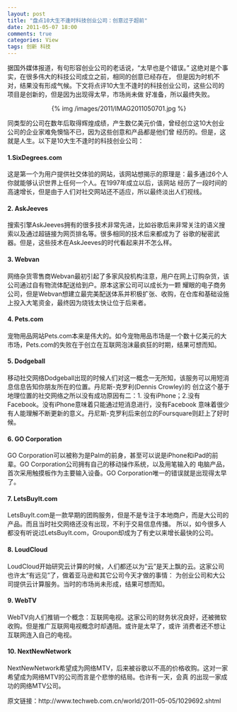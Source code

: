 ```yaml
---
layout: post
title: "盘点10大生不逢时科技创业公司：创意过于超前"
date: 2011-05-07 18:00
comments: true
categories: View
tags: 创新 科技
---
```

<p>据国外媒体报道，有句形容创业公司的老话说，“太早也是个错误。” 这绝对是个事实，在很多伟大的科技公司成立之前，相同的创意已经存在，
但是因为时机不对，结果没有形成气候。下文将点评10大生不逢时的科技创业公司，这些公司的项目是创新的，但是因为出现得太早，市场尚未做
好准备，所以最终失败。</p>
<center>{% img /images/2011/IMAG2011050701.jpg %}</center>
<p>同类型的公司在数年后取得辉煌成绩，产生数亿美元价值，曾经创立这10大创业公司的企业家难免懊恼不已，因为这些创意和产品都是他们曾
经历的。但是，这就是人生。以下是10大生不逢时的科技创业公司：</p>

<h4>1.SixDegrees.com</h4>
<p>这是第一个为用户提供社交体验的网站，该网站想揭示的原理是：最多通过6个人你就能够认识世界上任何一个人。在1997年成立以后，该网站
经历了一段时间的高速增长，但是由于人们对社交网站还不适应，所以最终淡出人们视线。</p>

<!--more-->

<h4>2. AskJeeves</h4>
<p>搜索引擎AskJeeves拥有的很多技术非常先进，比如谷歌后来非常关注的语义搜索以及通过超链接为网页排名等。很多相同的技术后来都成为了
谷歌的秘密武器。但是，这些技术在AskJeeves的时代看起来并不怎么样。</p>

<h4>3. Webvan</h4>
<p>网络杂货零售商Webvan最初引起了多家风投机构注意，用户在网上订购杂货，该公司通过自有物流体配送给到户。原本这家公司可以成长为一颗
耀眼的电子商务公司，但是Webvan想建立最完美配送体系并积极扩张、收购，在仓库和基础设施上投入大笔资金，最终因为烧钱太快让位于后来者。</p>

<h4>4. Pets.com</h4>
<p>宠物用品网站Pets.com本来是伟大的。如今宠物用品市场是一个数十亿美元的大市场，Pets.com的失败在于创立在互联网泡沫最疯狂的时期，结果可想而知。</p>

<h4>5. Dodgeball</h4>
<p>移动社交网络Dodgeball出现的时候人们对这一概念一无所知，该服务可以用短消息信息告知你朋友所在的位置。丹尼斯-克罗利(Dennis Crowley)的
创立这个基于地理位置的社交网络之所以没有成功原因有二：1. 没有iPhone；2.没有Facebook。没有iPhone意味着只能通过短消息进行，没有Facebook
意味着很少有人能理解不断更新的意义。丹尼斯-克罗利后来创立的Foursquare则赶上了好时候。</p>

<h4>6. GO Corporation</h4>
<p>GO Corporation可以被称为是Palm的前身，甚至可以说是iPhone和iPad的前辈。GO Corporation公司拥有自己的移动操作系统，以及用笔输入的
电脑产品，首次采用触摸板作为主要输入设备。GO Corporation唯一的错误就是出现得太早了。</p>

<h4>7. LetsBuyIt.com</h4>
<p>LetsBuyIt.com是一款早期的团购服务，但是不是专注于本地商户，而是大公司的产品。而且当时社交网络还没有出现，不利于交易信息传播。
所以，如今很多人都没有听说过LetsBuyIt.com，Groupon却成为了有史以来增长最快的公司。</p>

<h4>8. LoudCloud</h4>
<p>LoudCloud开始研究云计算的时候，人们都还以为“云”是天上飘的云。这家公司也许太“有远见”了，做着亚马逊和其它公司今天才做的事情：
为创业公司和大公司提供云计算服务。当时的市场尚未形成，结果可想而知。</p>

<h4>9. WebTV</h4>
<p>WebTV向人们推销一个概念：互联网电视。这家公司的财务状况良好，还被微软收购。但是推广互联网电视概念时却遇阻。或许是太早了，或许
消费者还不想让互联网连入自己的电视。</p>

<h4>10. NextNewNetwork</h4>
<p>NextNewNetwork希望成为网络MTV，后来被谷歌以不高的价格收购。这对一家希望成为网络MTV的公司而言是个悲惨的结局。也许有一天，会真
的出现一家成功的网络MTV公司。</p>

<p>原文链接：http://www.techweb.com.cn/world/2011-05-05/1029692.shtml</p>
